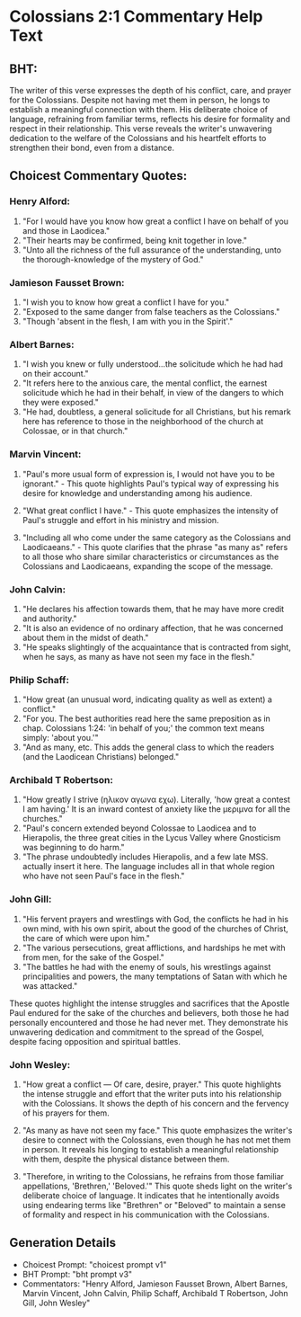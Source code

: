 # Colossians 2:1 Commentary Help Text

## BHT:
The writer of this verse expresses the depth of his conflict, care, and prayer for the Colossians. Despite not having met them in person, he longs to establish a meaningful connection with them. His deliberate choice of language, refraining from familiar terms, reflects his desire for formality and respect in their relationship. This verse reveals the writer's unwavering dedication to the welfare of the Colossians and his heartfelt efforts to strengthen their bond, even from a distance.

## Choicest Commentary Quotes:
### Henry Alford:
1. "For I would have you know how great a conflict I have on behalf of you and those in Laodicea." 
2. "Their hearts may be confirmed, being knit together in love." 
3. "Unto all the richness of the full assurance of the understanding, unto the thorough-knowledge of the mystery of God."

### Jamieson Fausset Brown:
1. "I wish you to know how great a conflict I have for you." 
2. "Exposed to the same danger from false teachers as the Colossians." 
3. "Though 'absent in the flesh, I am with you in the Spirit'."

### Albert Barnes:
1. "I wish you knew or fully understood...the solicitude which he had had on their account." 
2. "It refers here to the anxious care, the mental conflict, the earnest solicitude which he had in their behalf, in view of the dangers to which they were exposed."
3. "He had, doubtless, a general solicitude for all Christians, but his remark here has reference to those in the neighborhood of the church at Colossae, or in that church."

### Marvin Vincent:
1. "Paul's more usual form of expression is, I would not have you to be ignorant." - This quote highlights Paul's typical way of expressing his desire for knowledge and understanding among his audience.

2. "What great conflict I have." - This quote emphasizes the intensity of Paul's struggle and effort in his ministry and mission.

3. "Including all who come under the same category as the Colossians and Laodicaeans." - This quote clarifies that the phrase "as many as" refers to all those who share similar characteristics or circumstances as the Colossians and Laodicaeans, expanding the scope of the message.

### John Calvin:
1. "He declares his affection towards them, that he may have more credit and authority."
2. "It is also an evidence of no ordinary affection, that he was concerned about them in the midst of death."
3. "He speaks slightingly of the acquaintance that is contracted from sight, when he says, as many as have not seen my face in the flesh."

### Philip Schaff:
1. "How great (an unusual word, indicating quality as well as extent) a conflict." 
2. "For you. The best authorities read here the same preposition as in chap. Colossians 1:24: 'in behalf of you;' the common text means simply: 'about you.'"
3. "And as many, etc. This adds the general class to which the readers (and the Laodicean Christians) belonged."

### Archibald T Robertson:
1. "How greatly I strive (ηλικον αγωνα εχω). Literally, 'how great a contest I am having.' It is an inward contest of anxiety like the μεριμνα for all the churches." 
2. "Paul's concern extended beyond Colossae to Laodicea and to Hierapolis, the three great cities in the Lycus Valley where Gnosticism was beginning to do harm." 
3. "The phrase undoubtedly includes Hierapolis, and a few late MSS. actually insert it here. The language includes all in that whole region who have not seen Paul's face in the flesh."

### John Gill:
1. "His fervent prayers and wrestlings with God, the conflicts he had in his own mind, with his own spirit, about the good of the churches of Christ, the care of which were upon him."
2. "The various persecutions, great afflictions, and hardships he met with from men, for the sake of the Gospel."
3. "The battles he had with the enemy of souls, his wrestlings against principalities and powers, the many temptations of Satan with which he was attacked."

These quotes highlight the intense struggles and sacrifices that the Apostle Paul endured for the sake of the churches and believers, both those he had personally encountered and those he had never met. They demonstrate his unwavering dedication and commitment to the spread of the Gospel, despite facing opposition and spiritual battles.

### John Wesley:
1. "How great a conflict — Of care, desire, prayer." This quote highlights the intense struggle and effort that the writer puts into his relationship with the Colossians. It shows the depth of his concern and the fervency of his prayers for them.

2. "As many as have not seen my face." This quote emphasizes the writer's desire to connect with the Colossians, even though he has not met them in person. It reveals his longing to establish a meaningful relationship with them, despite the physical distance between them.

3. "Therefore, in writing to the Colossians, he refrains from those familiar appellations, 'Brethren,' 'Beloved.'" This quote sheds light on the writer's deliberate choice of language. It indicates that he intentionally avoids using endearing terms like "Brethren" or "Beloved" to maintain a sense of formality and respect in his communication with the Colossians.


## Generation Details
- Choicest Prompt: "choicest prompt v1"
- BHT Prompt: "bht prompt v3"
- Commentators: "Henry Alford, Jamieson Fausset Brown, Albert Barnes, Marvin Vincent, John Calvin, Philip Schaff, Archibald T Robertson, John Gill, John Wesley"
